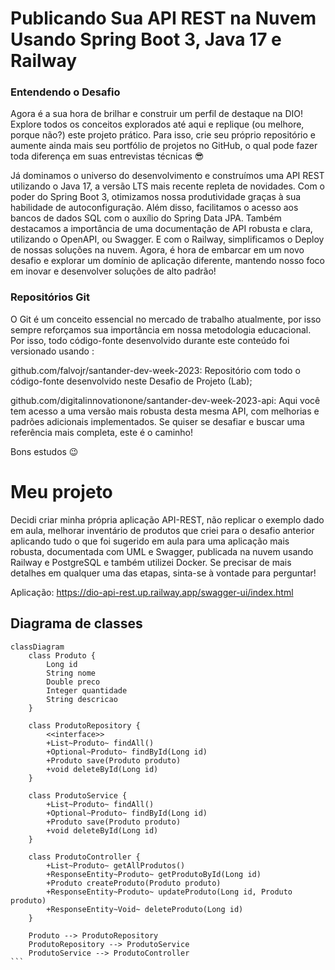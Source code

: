 # Publicando Sua API REST na Nuvem Usando Spring Boot 3, Java 17 e Railway

### Entendendo o Desafio

Agora é a sua hora de brilhar e construir um perfil de destaque na DIO! Explore todos os conceitos explorados até aqui e replique (ou melhore, porque não?) este projeto prático. Para isso, crie seu próprio repositório e aumente ainda mais seu portfólio de projetos no GitHub, o qual pode fazer toda diferença em suas entrevistas técnicas 😎

Já dominamos o universo do desenvolvimento e construímos uma API REST utilizando o Java 17, a versão LTS mais recente repleta de novidades. Com o poder do Spring Boot 3, otimizamos nossa produtividade graças à sua habilidade de autoconfiguração. Além disso, facilitamos o acesso aos bancos de dados SQL com o auxílio do Spring Data JPA. Também destacamos a importância de uma documentação de API robusta e clara, utilizando o OpenAPI, ou Swagger. E com o Railway, simplificamos o Deploy de nossas soluções na nuvem. Agora, é hora de embarcar em um novo desafio e explorar um domínio de aplicação diferente, mantendo nosso foco em inovar e desenvolver soluções de alto padrão!

### Repositórios Git
O Git é um conceito essencial no mercado de trabalho atualmente, por isso sempre reforçamos sua importância em nossa metodologia educacional. Por isso, todo código-fonte desenvolvido durante este conteúdo foi versionado usando :

github.com/falvojr/santander-dev-week-2023: Repositório com todo o código-fonte desenvolvido neste Desafio de Projeto (Lab);

github.com/digitalinnovationone/santander-dev-week-2023-api: Aqui você tem acesso a uma versão mais robusta desta mesma API, com melhorias e padrões adicionais implementados. Se quiser se desafiar e buscar uma referência mais completa, este é o caminho!

Bons estudos 😉

# Meu projeto

Decidi criar minha própria aplicação API-REST, não replicar o exemplo dado em aula, melhorar inventário de produtos que criei para o desafio anterior aplicando tudo o que foi sugerido em aula para uma aplicação mais robusta, documentada com UML e Swagger, publicada na nuvem usando Railway e PostgreSQL e também utilizei Docker.
Se precisar de mais detalhes em qualquer uma das etapas, sinta-se à vontade para perguntar!

Aplicação:
https://dio-api-rest.up.railway.app/swagger-ui/index.html

## Diagrama de classes 

````  mermaid
classDiagram
    class Produto {
        Long id
        String nome
        Double preco
        Integer quantidade
        String descricao
    }

    class ProdutoRepository {
        <<interface>>
        +List~Produto~ findAll()
        +Optional~Produto~ findById(Long id)
        +Produto save(Produto produto)
        +void deleteById(Long id)
    }

    class ProdutoService {
        +List~Produto~ findAll()
        +Optional~Produto~ findById(Long id)
        +Produto save(Produto produto)
        +void deleteById(Long id)
    }

    class ProdutoController {
        +List~Produto~ getAllProdutos()
        +ResponseEntity~Produto~ getProdutoById(Long id)
        +Produto createProduto(Produto produto)
        +ResponseEntity~Produto~ updateProduto(Long id, Produto produto)
        +ResponseEntity~Void~ deleteProduto(Long id)
    }

    Produto --> ProdutoRepository
    ProdutoRepository --> ProdutoService
    ProdutoService --> ProdutoController
```
